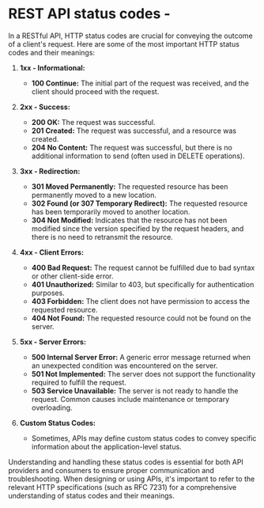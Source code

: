 # REST API status codes -

In a RESTful API, HTTP status codes are crucial for conveying the outcome of a client's request. Here are some of the most important HTTP status codes and their meanings:

1. **1xx - Informational:**

   - **100 Continue:** The initial part of the request was received, and the client should proceed with the request.

2. **2xx - Success:**

   - **200 OK:** The request was successful.
   - **201 Created:** The request was successful, and a resource was created.
   - **204 No Content:** The request was successful, but there is no additional information to send (often used in DELETE operations).

3. **3xx - Redirection:**

   - **301 Moved Permanently:** The requested resource has been permanently moved to a new location.
   - **302 Found (or 307 Temporary Redirect):** The requested resource has been temporarily moved to another location.
   - **304 Not Modified:** Indicates that the resource has not been modified since the version specified by the request headers, and there is no need to retransmit the resource.

4. **4xx - Client Errors:**

   - **400 Bad Request:** The request cannot be fulfilled due to bad syntax or other client-side error.
   - **401 Unauthorized:** Similar to 403, but specifically for authentication purposes.
   - **403 Forbidden:** The client does not have permission to access the requested resource.
   - **404 Not Found:** The requested resource could not be found on the server.

5. **5xx - Server Errors:**

   - **500 Internal Server Error:** A generic error message returned when an unexpected condition was encountered on the server.
   - **501 Not Implemented:** The server does not support the functionality required to fulfill the request.
   - **503 Service Unavailable:** The server is not ready to handle the request. Common causes include maintenance or temporary overloading.

6. **Custom Status Codes:**
   - Sometimes, APIs may define custom status codes to convey specific information about the application-level status.

Understanding and handling these status codes is essential for both API providers and consumers to ensure proper communication and troubleshooting. When designing or using APIs, it's important to refer to the relevant HTTP specifications (such as RFC 7231) for a comprehensive understanding of status codes and their meanings.
